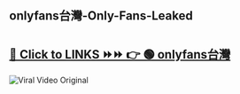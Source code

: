 
 ## onlyfans台灣-Only-Fans-Leaked

# <h2><a href="https://clipsfans.com/onlyfans台灣&ref=git">🔗 Click to LINKS ⏩⏩ 👉 🟢 onlyfans台灣 </a></h2>

<a href="https://clipsfans.com/onlyfans台灣&ref=git" rel="nofollow" data-target="animated-image.originalLink"><img src="https://i.ibb.co.com/xMMVF88/686577567.gif" alt="Viral Video Original" style="max-width: 100%; display: inline-block;" data-target="animated-image.originalImage"></a>
